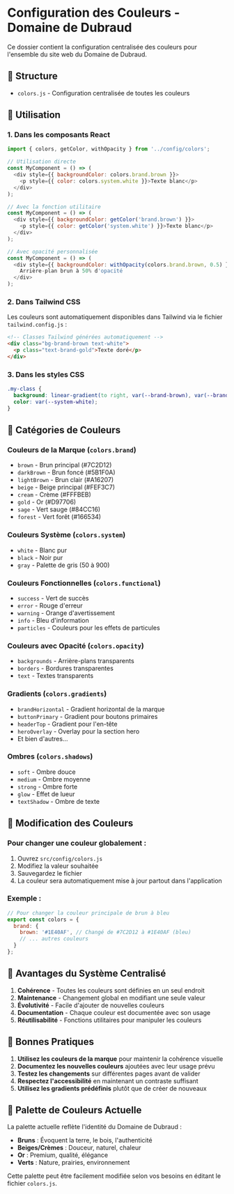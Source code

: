 # Configuration des Couleurs - Domaine de Dubraud

Ce dossier contient la configuration centralisée des couleurs pour l'ensemble du site web du Domaine de Dubraud.

## 📁 Structure

- `colors.js` - Configuration centralisée de toutes les couleurs

## 🎨 Utilisation

### 1. Dans les composants React

```javascript
import { colors, getColor, withOpacity } from '../config/colors';

// Utilisation directe
const MyComponent = () => (
  <div style={{ backgroundColor: colors.brand.brown }}>
    <p style={{ color: colors.system.white }}>Texte blanc</p>
  </div>
);

// Avec la fonction utilitaire
const MyComponent = () => (
  <div style={{ backgroundColor: getColor('brand.brown') }}>
    <p style={{ color: getColor('system.white') }}>Texte blanc</p>
  </div>
);

// Avec opacité personnalisée
const MyComponent = () => (
  <div style={{ backgroundColor: withOpacity(colors.brand.brown, 0.5) }}>
    Arrière-plan brun à 50% d'opacité
  </div>
);
```

### 2. Dans Tailwind CSS

Les couleurs sont automatiquement disponibles dans Tailwind via le fichier `tailwind.config.js` :

```html
<!-- Classes Tailwind générées automatiquement -->
<div class="bg-brand-brown text-white">
  <p class="text-brand-gold">Texte doré</p>
</div>
```

### 3. Dans les styles CSS

```css
.my-class {
  background: linear-gradient(to right, var(--brand-brown), var(--brand-gold));
  color: var(--system-white);
}
```

## 🎯 Catégories de Couleurs

### Couleurs de la Marque (`colors.brand`)
- `brown` - Brun principal (#7C2D12)
- `darkBrown` - Brun foncé (#5B1F0A)
- `lightBrown` - Brun clair (#A16207)
- `beige` - Beige principal (#FEF3C7)
- `cream` - Crème (#FFFBEB)
- `gold` - Or (#D97706)
- `sage` - Vert sauge (#84CC16)
- `forest` - Vert forêt (#166534)

### Couleurs Système (`colors.system`)
- `white` - Blanc pur
- `black` - Noir pur
- `gray` - Palette de gris (50 à 900)

### Couleurs Fonctionnelles (`colors.functional`)
- `success` - Vert de succès
- `error` - Rouge d'erreur
- `warning` - Orange d'avertissement
- `info` - Bleu d'information
- `particles` - Couleurs pour les effets de particules

### Couleurs avec Opacité (`colors.opacity`)
- `backgrounds` - Arrière-plans transparents
- `borders` - Bordures transparentes
- `text` - Textes transparents

### Gradients (`colors.gradients`)
- `brandHorizontal` - Gradient horizontal de la marque
- `buttonPrimary` - Gradient pour boutons primaires
- `headerTop` - Gradient pour l'en-tête
- `heroOverlay` - Overlay pour la section hero
- Et bien d'autres...

### Ombres (`colors.shadows`)
- `soft` - Ombre douce
- `medium` - Ombre moyenne
- `strong` - Ombre forte
- `glow` - Effet de lueur
- `textShadow` - Ombre de texte

## 🔧 Modification des Couleurs

### Pour changer une couleur globalement :

1. Ouvrez `src/config/colors.js`
2. Modifiez la valeur souhaitée
3. Sauvegardez le fichier
4. La couleur sera automatiquement mise à jour partout dans l'application

### Exemple :
```javascript
// Pour changer la couleur principale de brun à bleu
export const colors = {
  brand: {
    brown: '#1E40AF', // Changé de #7C2D12 à #1E40AF (bleu)
    // ... autres couleurs
  }
};
```

## 🚀 Avantages du Système Centralisé

1. **Cohérence** - Toutes les couleurs sont définies en un seul endroit
2. **Maintenance** - Changement global en modifiant une seule valeur
3. **Évolutivité** - Facile d'ajouter de nouvelles couleurs
4. **Documentation** - Chaque couleur est documentée avec son usage
5. **Réutilisabilité** - Fonctions utilitaires pour manipuler les couleurs

## 📝 Bonnes Pratiques

1. **Utilisez les couleurs de la marque** pour maintenir la cohérence visuelle
2. **Documentez les nouvelles couleurs** ajoutées avec leur usage prévu
3. **Testez les changements** sur différentes pages avant de valider
4. **Respectez l'accessibilité** en maintenant un contraste suffisant
5. **Utilisez les gradients prédéfinis** plutôt que de créer de nouveaux

## 🎨 Palette de Couleurs Actuelle

La palette actuelle reflète l'identité du Domaine de Dubraud :
- **Bruns** : Évoquent la terre, le bois, l'authenticité
- **Beiges/Crèmes** : Douceur, naturel, chaleur
- **Or** : Premium, qualité, élégance
- **Verts** : Nature, prairies, environnement

Cette palette peut être facilement modifiée selon vos besoins en éditant le fichier `colors.js`.
